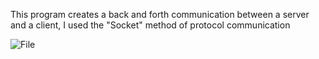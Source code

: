 This program creates a back and forth communication between a server and a client, I used the "Socket" method of protocol communication


![File](https://github.com/Kamakura-shi/School_Project_3-File_Communication/assets/116925402/d5ed6d82-a35f-4ee9-bc86-1fe1443be927)

